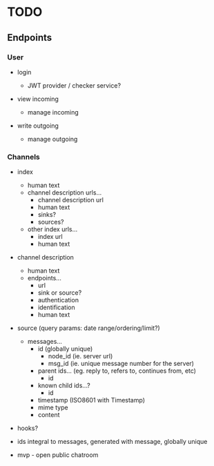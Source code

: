 # TODO


## Endpoints

### User

* login
    * JWT provider / checker service?

* view incoming
    * manage incoming
* write outgoing
    * manage outgoing


### Channels

- index
  - human text
  - channel description urls...
    - channel description url
    - human text
    - sinks?
    - sources?
  - other index urls...
    - index url
    - human text

- channel description
  - human text
  - endpoints...
    - url
    - sink or source?
    - authentication
    - identification
    - human text

- source (query params: date range/ordering/limit?)
  - messages...
    - id (globally unique)
      - node_id (ie. server url)
      - msg_id (ie. unique message number for the server)
    - parent ids... (eg. reply to, refers to, continues from, etc)
      - id
    - known child ids...?
      - id
    - timestamp (ISO8601 with Timestamp)
    - mime type
    - content




- hooks?
- ids integral to messages, generated with message, globally unique
- mvp - open public chatroom